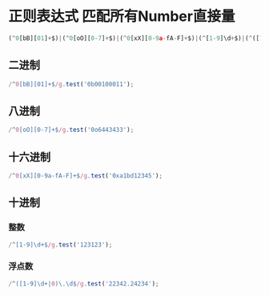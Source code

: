 # 正则表达式 匹配所有Number直接量

```js
(^0[bB][01]+$)|(^0[oO][0-7]+$)|(^0[xX][0-9a-fA-F]+$)|(^[1-9]\d+$)|(^([1-9]\d+|0)\.\d$)
```

## 二进制
```js
/^0[bB][01]+$/g.test('0b00100011');
```

## 八进制
```js
/^0[oO][0-7]+$/g.test('0o6443433');
```

## 十六进制
```js
/^0[xX][0-9a-fA-F]+$/g.test('0xa1bd12345');
```

## 十进制
### 整数
```js
/^[1-9]\d+$/g.test('123123');
```

### 浮点数
```js
/^([1-9]\d+|0)\.\d$/g.test('22342.24234');
```
